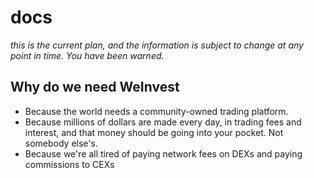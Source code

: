# docs

*this is the current plan, and the information is subject to change at any point in time. You have been warned.*

## Why do we need **WeInvest**

- Because the world needs a community-owned trading platform. 
- Because millions of dollars are made every day, in trading fees and interest, and that money should be going into your pocket. Not somebody else's. 
- Because we're all tired of paying network fees on DEXs and paying commissions to CEXs 


